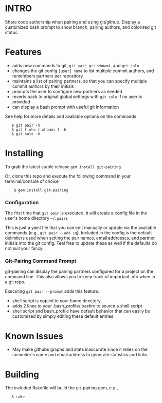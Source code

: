 # INTRO 

Share code authorship when pairing and using git/github.  Display a
customized bash prompt to show branch, pairing authors, and colorized
git status.

# Features

* adds new commands to git, `git pair`, `git whoami`, and `git solo`
* changes the git config `[user] name` to list multiple commit authors, and remembers partners per repository
* maintains a list of pairing partners, so that you can specify multiple commit authors by their initials
* prompts the user to configure new partners as needed
* reverts back to original global settings with `git solo` if no user is provided
* can display a bash prompt with useful git information

See help for more details and available options on the commands

```
   $ git pair -h
   $ git [ who | whoami ] -h
   $ git solo -h
```

# Installing

To grab the latest stable release `gem install git-pairing`

Or, clone this repo and execute the following command in your
terminal/console of choice

```
    $ gem install git-pairing 
```

### Configuration

The first time that `git pair` is executed, it will create a config file
in the user's home directory `~/.pairs`

This is just a yaml file that you can edit manually or update via the
available commands (e.g., `git pair --add sq`).  Included in the config is
the default delimiters used when setting the pair names, email
addresses, and partner initials
into the git config.  Feel free to update these as well if the defaults
do not suit your fancy.

### Git-Pairing Command Prompt

git-pairing can display the pairing partners configured for a project on the
command line. This also allows you to keep track of important info when in a git repo.

Executing `git pair --prompt` adds this feature.
* shell script is copied to your home directory
* adds 2 lines to your .bash_profile/.bashrc to source a shell script
* shell script and bash_profile have default behavior that can easily be
customized by simply editing these default entries

# Known Issues

* May make githubs graphs and stats inaccurate since it relies on the commiter's 
name and email address to generate statistics and links

# Building

The included Rakefile will build the git-pairing gem, e.g.,

```
   $ rake
```
